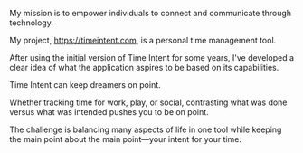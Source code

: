 My mission is to empower individuals to connect and communicate through technology.

My project, https://timeintent.com, is a personal time management tool.

After using the initial version of Time Intent for some years, I've developed a clear idea of what the application aspires to be based on its capabilities.

Time Intent can keep dreamers on point. 

Whether tracking time for work, play, or social, contrasting what was done versus what was intended pushes you to be on point.

The challenge is balancing many aspects of life in one tool while keeping the main point about the main point—your intent for your time.

